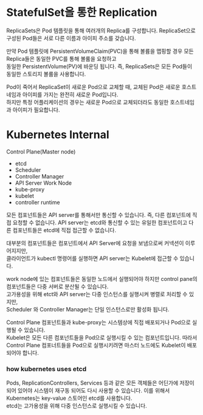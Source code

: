 # StatefulSet을 통한 Replication

ReplicaSets은 Pod 템플릿을 통해 여러개의 Replica를 구성합니다. ReplicaSet으로 구성된 Pod들은 서로 다른 이름과 아이피 주소를 갖습니다.   

만약 Pod 템플릿에 PersistentVolumeClaim(PVC)을 통해 볼륨을 맵핑할 경우 모든 Replica들은 동일한 PVC를 통해 볼륨을 요청하고  
동일한 PersistentVolume(PV)에 바운딩 됩니다. 즉, ReplicaSets은 모든 Pod들이 동일한 스토리지 볼륨을 사용합니다.   

Pod이 죽어서 ReplicaSet이 새로운 Pod으로 교체할 때, 교체된 Pod은 새로운 호스트네임과 아이피를 가지는 완전히 새로운 Pod입니다.  
하지만 특정 어플리케이션의 경우는 새로운 Pod으로 교체되더라도 동일한 호스트네임과 아이피가 필요합니다.  




# Kubernetes Internal  
Control Plane(Master node)  
- etcd  
- Scheduler
- Controller Manager
- API Server
Work Node
- kube-proxy
- kubelet
- controller runtime

모든 컴포넌트들은 API server를 통해서만 통신할 수 있습니다. 즉, 다른 컴포넌트에 직접 요청할 수 없습니다.
API server는 etcd와 통신할 수 있는 유일한 컴포넌트이고 다른 컴포넌트들은 etcd에 직접 접근할 수 없습니다.   

대부분의 컴포넌트들은 컴포넌트에서 API Server에 요청을 보냄으로써 커넥션이 이루어지지만,   
클라이언트가 kubectl 명령어를 실행하면 API server는 Kubelet에 접근할 수 있습니다.   

work node에 있는 컴포넌트들은 동일한 노드에서 실행되어야 하지만 control pane의 컴포넌트들은 다중 서버로 분산될 수 있습니다.  
고가용성을 위해 etct와 API server는 다중 인스턴스를 실행시켜 병렬로 처리할 수 있지만,  
Scheduler 와 Controller Manager는 단일 인스턴스로만 활성화 됩니다.  

Control Plane 컴포넌트들과 kube-proxy는 시스템상에 직접 배포되거나 Pod으로 실행될 수 있습니다.  
Kubelet은 모든 다른 컴포넌트들을 Pod으로 실행시킬 수 있는 컴포넌트입니다. 따라서 Control Plane 컴포너트들을 Pod으로 실행시키려면 마스터 노드에도 Kubelet이 배포되어야 합니다.

### how kubernetes uses etcd
Pods, ReplicationControllers, Services 등과 같은 모든 객체들은 어딘가에 저장이 되어 있어야 시스템이 재구동 되어도 다시 사용할 수 있습니다. 이를 위해서 Kubernetes는 key-value 스토어인 etcd를 사용합니다.  
etcd는 고가용성을 위해 다중 인스턴스로 실행시킬 수 있습니다.  
